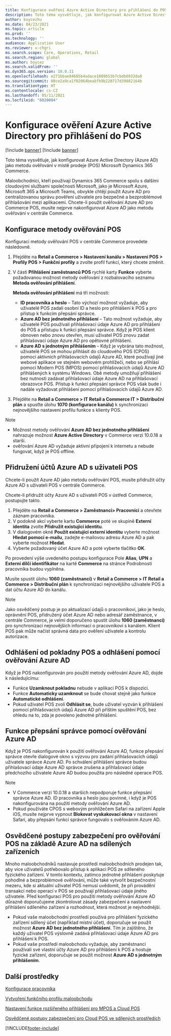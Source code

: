 ```yaml
---
title: Konfigurace ověření Azure Active Directory pro přihlášení do POS
description: Toto téma vysvětluje, jak konfigurovat Azure Active Directory jako metodu ověřování v místě prodeje Microsoft Dynamics 365 Commerce.
author: boycezhu
ms.date: 04/23/2021
ms.topic: article
ms.prod: ''
ms.technology: ''
audience: Application User
ms.reviewer: v-chgri
ms.search.scope: Core, Operations, Retail
ms.search.region: global
ms.author: boycez
ms.search.validFrom: ''
ms.dyn365.ops.version: 10.0.11
ms.openlocfilehash: e271bbae84605b4adace1809b53b7cbdb6932da0
ms.sourcegitcommit: 08ce2a9ca1f02064beabfb9b228717d39882164b
ms.translationtype: HT
ms.contentlocale: cs-CZ
ms.lasthandoff: 05/11/2021
ms.locfileid: "6020004"
---
```

# <a name="configure-azure-active-directory-authentication-for-pos-sign-in"></a>Konfigurace ověření Azure Active Directory pro přihlášení do POS

[!include [banner](includes/banner.md)]
[!include [banner](includes/preview-banner.md)]

Toto téma vysvětluje, jak konfigurovat Azure Active Directory (Azure AD) jako metodu ověřování v místě prodeje (POS) Microsoft Dynamics 365 Commerce.

Maloobchodníci, kteří používají Dynamics 365 Commerce spolu s dalšími cloudovými službami společnosti Microsoft, jako je Microsoft Azure, Microsoft 365 a Microsoft Teams, obvykle chtějí použít Azure AD pro centralizovanou správu pověření uživatele pro bezpečné a bezproblémové přihlašování mezi aplikacemi. Chcete-li použít ověřování Azure AD pro Commerce POS, musíte nejprve nakonfigurovat Azure AD jako metodu ověřování v centrále Commerce.

## <a name="configure-pos-authentication-method"></a>Konfigurace metody ověřování POS

Konfiguraci metody ověřování POS v centrále Commerce provedete následovně.
    
1. Přejděte na **Retail a Commerce \> Nastavení kanálu \> Nastavení POS \> Profily POS \> Funkční profily** a zvolte profil funkcí, který chcete změnit.
1. V části **Přihlášení zaměstnanců POS** rychlé karty **Funkce** vyberte požadovanou možnost metody ověřování z rozbalovacího seznamu **Metoda ověřování přihlášení**.

    **Metoda ověřování přihlášení** má tři možnosti:
    
    - **ID pracovníka a heslo** – Tato výchozí možnost vyžaduje, aby uživatelé POS zadali osobní ID a heslo pro přihlášení k POS a pro přístup k funkcím přepsání správce.
    - **Azure AD bez jednotného přihlášení** – Tato možnost vyžaduje, aby uživatelé POS používali přihlašovací údaje Azure AD pro přihlášení do POS a přístupu k funkci přepsání správce. Když je POS klient obnoven nebo znovu otevřen, musí uživatel POS znovu zadat přihlašovací údaje Azure AD pro opětovné přihlášení.
    - **Azure AD s jednotným přihlášením** – Když je vybrána tato možnost, uživatelé POS se mohou přihlásit do cloudového POS (CPOS) pomocí aktivních přihlašovacích údajů Azure AD, které používají jiné webové aplikace ve stejném webovém prohlížeči, nebo se přihlásí pomocí Modern POS (MPOS) pomocí přihlašovacích údajů Azure AD přihlášených k systému Windows. Obě metody umožňují přihlášení bez nutnosti zadávat přihlašovací údaje Azure AD na přihlašovací obrazovce POS. Přístup k funkci přepsání správce POS však bude i nadále vyžadovat přihlášení pomocí přihlašovacích údajů Azure AD.

1. Přejděte na **Retail a Commerce > IT Retail a Commerce IT > Distribuční plán** a spusťte úlohu **1070 (konfigurace kanálu)** k synchronizaci nejnovějšího nastavení profilu funkce s klienty POS.

> [!NOTE]
> - Možnost metody ověřování **Azure AD bez jednotného přihlášení** nahrazuje možnost **Azure Active Directory** v Commerce verzi 10.0.18 a starší.
> - ověřování Azure AD vyžaduje aktivní připojení k internetu a nebude fungovat, když je POS offline.

## <a name="associate-azure-ad-accounts-with-pos-users"></a>Přidružení účtů Azure AD s uživateli POS

Chcete-li použít Azure AD jako metodu ověřování POS, musíte přidružit účty Azure AD s uživateli POS v centrále Commerce. 

Chcete-li přidružit účty Azure AD s uživateli POS v ústředí Commerce, postupujte takto.
    
1. Přejděte na **Retail a Commerce > Zaměstnanci> Pracovníci** a otevřete záznam pracovníka.
1. V podokně akcí vyberte kartu **Commerce** poté ve skupině **Externí identita** zvolte **Přidružit existující identitu**. 
1. V dialogovém okně **Použít existující externí identitu** vyberte možnost **Hledat pomocí e-mailu**, zadejte e-mailovou adresu Azure AD a pak vyberte možnost **Hledat**.
1. Vyberte požadovaný účet Azure AD a poté vyberte tlačítko **OK**.

Po provedení výše uvedeného postupu konfigurace Pole **Alias**, **UPN** a **Externí dílčí identifikátor** na kartě **Commerce** na stránce Podrobnosti pracovníka budou vyplněna.

Musíte spustit úlohu **1060 (zaměstnanci)** v **Retail a Commerce > IT Retail a Commerce > Distribuční plán** k synchronizaci nejnovějšího uživatele POS a dat účtu Azure AD do kanálu.

> [!NOTE]
> Jako osvědčený postup je po aktualizací údajů o pracovníkovi, jako je heslo, oprávnění POS, přidružený účet Azure AD nebo adresář zaměstnance, v centrále Commerce, je velmi doporučeno spustit úlohu **1060 (zaměstnanci)** pro synchronizaci nejnovějších informací o pracovníkovi s kanálem. Klient POS pak může načíst správná data pro ověření uživatele a kontrolu autorizace.

## <a name="pos-lock-register-and-sign-out-with-azure-ad-authentication"></a>Odhlášení od pokladny POS a odhlášení pomocí ověřování Azure AD

Když je POS nakonfigurován pro použití metody ověřování Azure AD, dojde k následujícímu:

- Funkce **Uzamknout pokladnu** nebude v aplikaci POS k dispozici. 
- Funkce **Automaticky uzamknout** se bude chovat stejně jako funkce **Automatické odhlášení**.
- Pokud uživatel POS zvolí **Odhlásit se**, bude uživatel vyzván k přihlášení pomocí přihlašovacích údajů Azure AD při příštím spuštění POS, bez ohledu na to, zda je povoleno jednotné přihlášení.

## <a name="manager-override-functionality-with-azure-ad-authentication"></a>Funkce přepsání správce pomocí ověřování Azure AD

Když je POS nakonfigurován k použití ověřování Azure AD, funkce přepsání správce otevře dialogové okno s výzvou pro zadání přihlašovacích údajů uživatele správce Azure AD. Po schválení přihlášení správce budou přihlašovací údaje Azure AD správce zrušena a přihlašovací údaje předchozího uživatele Azure AD budou použita pro následné operace POS.

> [!NOTE]
> - V Commerce verzí 10.0.18 a starších nepodporuje funkce přepsání správce Azure AD. ID pracovníka a heslo jsou povinné, i když je POS nakonfigurována na použití metody ověřování Azure AD.
> - Pokud používáte CPOS s webovým prohlížečem Safari na zařízení Apple iOS, musíte nejprve vypnout **Blokovat vyskakovací okna** v nastavení Safari, aby přepsání funkcí správce fungovalo s ověřováním Azure AD. 

## <a name="security-best-practices-for-azure-ad-based-pos-authentication-on-shared-devices"></a>Osvědčené postupy zabezpečení pro ověřování POS na základě Azure AD na sdílených zařízeních

Mnoho maloobchodníků nastavuje prostředí maloobchodních prodejen tak, aby více uživatelů potřebovalo přístup k aplikaci POS ze sdíleného fyzického zařízení. V tomto kontextu, zatímco jednotné přihlášení poskytuje pohodlné a bezproblémové ověřování, může také vytvořit bezpečnostní mezeru, kde si aktuální uživatel POS nemusí uvědomit, že při provádění transakcí nebo operací v POS se používají přihlašovací údaje jiného uživatele. Před konfigurací POS pro použití metody ověřování Azure AD důrazně doporučujeme zkontrolovat zásady zabezpečení a nastavení přihlášení sdíleného zařízení a rozhodnout, která možnost je nejvhodnější.

- Pokud vaše maloobchodní prostředí používá pro přihlášení fyzického zařízení sdílený účet (například místní účet), doporučuje se použít možnost **Azure AD bez jednotného přihlášení**. Tím je zajištěno, že každý uživatel POS výslovně zadává přihlašovací údaje Azure AD pro přihlášení k POS.
- Pokud vaše prostředí maloobchodu vyžaduje, aby zaměstnanci používali své vlastní účty Azure AD pro přihlášení k POS a hostuje fyzické zařízení, doporučuje se použít možnost **Azure AD s jednotným přihlášením**.

## <a name="additional-resources"></a>Další prostředky

[ Konfigurace pracovníka](tasks/worker.md)

[Vytvoření funkčního profilu maloobchodu](retail-functionality-profile.md)


[Nastavení funkce rozšířeného přihlášení pro MPOS a Cloud POS](extended-logon.md)

[Osvědčené postupy zabezpečení pro Cloud POS ve sdílených prostředích](dev-itpro/secure-retail-cloud-pos.md)



[!INCLUDE[footer-include](../includes/footer-banner.md)]
